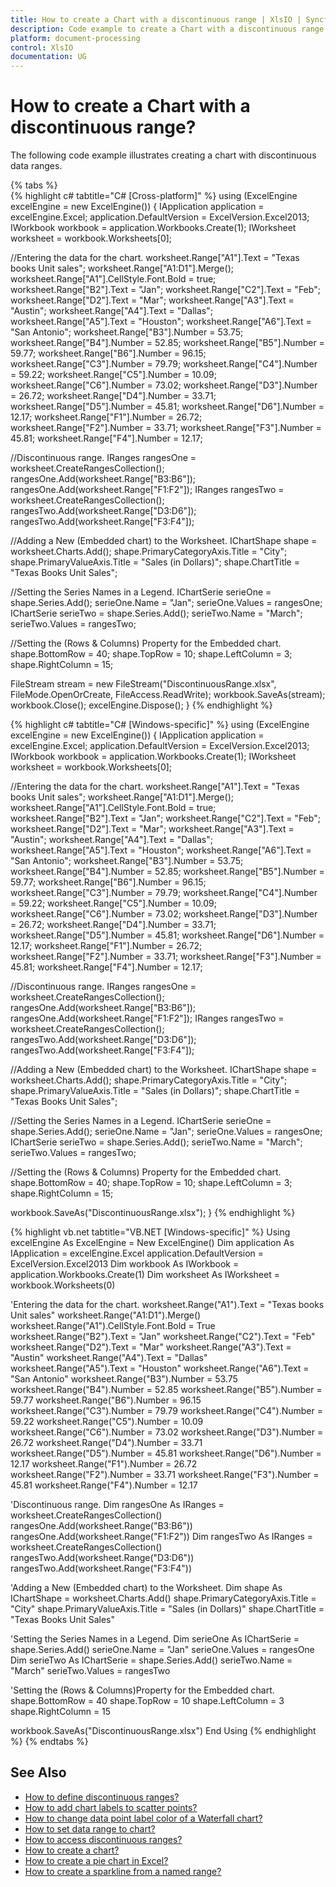 ```yaml
---
title: How to create a Chart with a discontinuous range | XlsIO | Syncfusion
description: Code example to create a Chart with a discontinuous range using Syncfusion .NET Excel library (XlsIO).
platform: document-processing
control: XlsIO
documentation: UG
---
```


# How to create a Chart with a discontinuous range?

The following code example illustrates creating a chart with discontinuous data ranges.

{% tabs %}  
{% highlight c# tabtitle="C# [Cross-platform]" %}
using (ExcelEngine excelEngine = new ExcelEngine())
{
  IApplication application = excelEngine.Excel;
  application.DefaultVersion = ExcelVersion.Excel2013;
  IWorkbook workbook = application.Workbooks.Create(1);
  IWorksheet worksheet = workbook.Worksheets[0];

  //Entering the data for the chart.
  worksheet.Range["A1"].Text = "Texas books Unit sales";
  worksheet.Range["A1:D1"].Merge();
  worksheet.Range["A1"].CellStyle.Font.Bold = true;
  worksheet.Range["B2"].Text = "Jan";
  worksheet.Range["C2"].Text = "Feb";
  worksheet.Range["D2"].Text = "Mar";
  worksheet.Range["A3"].Text = "Austin";
  worksheet.Range["A4"].Text = "Dallas";
  worksheet.Range["A5"].Text = "Houston";
  worksheet.Range["A6"].Text = "San Antonio";
  worksheet.Range["B3"].Number = 53.75;
  worksheet.Range["B4"].Number = 52.85;
  worksheet.Range["B5"].Number = 59.77;
  worksheet.Range["B6"].Number = 96.15;
  worksheet.Range["C3"].Number = 79.79;
  worksheet.Range["C4"].Number = 59.22;
  worksheet.Range["C5"].Number = 10.09;
  worksheet.Range["C6"].Number = 73.02;
  worksheet.Range["D3"].Number = 26.72;
  worksheet.Range["D4"].Number = 33.71;
  worksheet.Range["D5"].Number = 45.81;
  worksheet.Range["D6"].Number = 12.17;
  worksheet.Range["F1"].Number = 26.72;
  worksheet.Range["F2"].Number = 33.71;
  worksheet.Range["F3"].Number = 45.81;
  worksheet.Range["F4"].Number = 12.17;

  //Discontinuous range.
  IRanges rangesOne = worksheet.CreateRangesCollection();
  rangesOne.Add(worksheet.Range["B3:B6"]);
  rangesOne.Add(worksheet.Range["F1:F2"]);
  IRanges rangesTwo = worksheet.CreateRangesCollection();
  rangesTwo.Add(worksheet.Range["D3:D6"]);
  rangesTwo.Add(worksheet.Range["F3:F4"]);

  //Adding a New (Embedded chart) to the Worksheet.
  IChartShape shape = worksheet.Charts.Add();
  shape.PrimaryCategoryAxis.Title = "City";
  shape.PrimaryValueAxis.Title = "Sales (in Dollars)";
  shape.ChartTitle = "Texas Books Unit Sales";

  //Setting the Series Names in a Legend.
  IChartSerie serieOne = shape.Series.Add();
  serieOne.Name = "Jan";
  serieOne.Values = rangesOne;
  IChartSerie serieTwo = shape.Series.Add();
  serieTwo.Name = "March";
  serieTwo.Values = rangesTwo;

  //Setting the (Rows & Columns) Property for the Embedded chart.
  shape.BottomRow = 40;
  shape.TopRow = 10;
  shape.LeftColumn = 3;
  shape.RightColumn = 15;

  FileStream stream = new FileStream("DiscontinuousRange.xlsx", FileMode.OpenOrCreate, FileAccess.ReadWrite);
  workbook.SaveAs(stream);
  workbook.Close();
  excelEngine.Dispose();
}
{% endhighlight %}

{% highlight c# tabtitle="C# [Windows-specific]" %}
using (ExcelEngine excelEngine = new ExcelEngine())
{
  IApplication application = excelEngine.Excel;
  application.DefaultVersion = ExcelVersion.Excel2013;
  IWorkbook workbook = application.Workbooks.Create(1);
  IWorksheet worksheet = workbook.Worksheets[0];

  //Entering the data for the chart.
  worksheet.Range["A1"].Text = "Texas books Unit sales";
  worksheet.Range["A1:D1"].Merge();
  worksheet.Range["A1"].CellStyle.Font.Bold = true;
  worksheet.Range["B2"].Text = "Jan";
  worksheet.Range["C2"].Text = "Feb";
  worksheet.Range["D2"].Text = "Mar";
  worksheet.Range["A3"].Text = "Austin";
  worksheet.Range["A4"].Text = "Dallas";
  worksheet.Range["A5"].Text = "Houston";
  worksheet.Range["A6"].Text = "San Antonio";
  worksheet.Range["B3"].Number = 53.75;
  worksheet.Range["B4"].Number = 52.85;
  worksheet.Range["B5"].Number = 59.77;
  worksheet.Range["B6"].Number = 96.15;
  worksheet.Range["C3"].Number = 79.79;
  worksheet.Range["C4"].Number = 59.22;
  worksheet.Range["C5"].Number = 10.09;
  worksheet.Range["C6"].Number = 73.02;
  worksheet.Range["D3"].Number = 26.72;
  worksheet.Range["D4"].Number = 33.71;
  worksheet.Range["D5"].Number = 45.81;
  worksheet.Range["D6"].Number = 12.17;
  worksheet.Range["F1"].Number = 26.72;
  worksheet.Range["F2"].Number = 33.71;
  worksheet.Range["F3"].Number = 45.81;
  worksheet.Range["F4"].Number = 12.17;

  //Discontinuous range.
  IRanges rangesOne = worksheet.CreateRangesCollection();
  rangesOne.Add(worksheet.Range["B3:B6"]);
  rangesOne.Add(worksheet.Range["F1:F2"]);
  IRanges rangesTwo = worksheet.CreateRangesCollection();
  rangesTwo.Add(worksheet.Range["D3:D6"]);
  rangesTwo.Add(worksheet.Range["F3:F4"]);

  //Adding a New (Embedded chart) to the Worksheet.
  IChartShape shape = worksheet.Charts.Add();
  shape.PrimaryCategoryAxis.Title = "City";
  shape.PrimaryValueAxis.Title = "Sales (in Dollars)";
  shape.ChartTitle = "Texas Books Unit Sales";

  //Setting the Series Names in a Legend.
  IChartSerie serieOne = shape.Series.Add();
  serieOne.Name = "Jan";
  serieOne.Values = rangesOne;
  IChartSerie serieTwo = shape.Series.Add();
  serieTwo.Name = "March";
  serieTwo.Values = rangesTwo;

  //Setting the (Rows & Columns) Property for the Embedded chart.
  shape.BottomRow = 40;
  shape.TopRow = 10;
  shape.LeftColumn = 3;
  shape.RightColumn = 15;

  workbook.SaveAs("DiscontinuousRange.xlsx");
}
{% endhighlight %}

{% highlight vb.net tabtitle="VB.NET [Windows-specific]" %}
Using excelEngine As ExcelEngine = New ExcelEngine()
  Dim application As IApplication = excelEngine.Excel
  application.DefaultVersion = ExcelVersion.Excel2013
  Dim workbook As IWorkbook = application.Workbooks.Create(1)
  Dim worksheet As IWorksheet = workbook.Worksheets(0)

  'Entering the data for the chart.
  worksheet.Range("A1").Text = "Texas books Unit sales"
  worksheet.Range("A1:D1").Merge()
  worksheet.Range("A1").CellStyle.Font.Bold = True
  worksheet.Range("B2").Text = "Jan"
  worksheet.Range("C2").Text = "Feb"
  worksheet.Range("D2").Text = "Mar"
  worksheet.Range("A3").Text = "Austin"
  worksheet.Range("A4").Text = "Dallas"
  worksheet.Range("A5").Text = "Houston"
  worksheet.Range("A6").Text = "San Antonio"
  worksheet.Range("B3").Number = 53.75
  worksheet.Range("B4").Number = 52.85
  worksheet.Range("B5").Number = 59.77
  worksheet.Range("B6").Number = 96.15
  worksheet.Range("C3").Number = 79.79
  worksheet.Range("C4").Number = 59.22
  worksheet.Range("C5").Number = 10.09
  worksheet.Range("C6").Number = 73.02
  worksheet.Range("D3").Number = 26.72
  worksheet.Range("D4").Number = 33.71
  worksheet.Range("D5").Number = 45.81
  worksheet.Range("D6").Number = 12.17
  worksheet.Range("F1").Number = 26.72
  worksheet.Range("F2").Number = 33.71
  worksheet.Range("F3").Number = 45.81
  worksheet.Range("F4").Number = 12.17

  'Discontinuous range.
  Dim rangesOne As IRanges = worksheet.CreateRangesCollection()
  rangesOne.Add(worksheet.Range("B3:B6"))
  rangesOne.Add(worksheet.Range("F1:F2"))
  Dim rangesTwo As IRanges = worksheet.CreateRangesCollection()
  rangesTwo.Add(worksheet.Range("D3:D6"))
  rangesTwo.Add(worksheet.Range("F3:F4"))

  'Adding a New (Embedded chart) to the Worksheet.
  Dim shape As IChartShape = worksheet.Charts.Add()
  shape.PrimaryCategoryAxis.Title = "City"
  shape.PrimaryValueAxis.Title = "Sales (in Dollars)"
  shape.ChartTitle = "Texas Books Unit Sales"

  'Setting the Series Names in a Legend.
  Dim serieOne As IChartSerie = shape.Series.Add()
  serieOne.Name = "Jan"
  serieOne.Values = rangesOne
  Dim serieTwo As IChartSerie = shape.Series.Add()
  serieTwo.Name = "March"
  serieTwo.Values = rangesTwo

  'Setting the (Rows & Columns)Property for the Embedded chart.
  shape.BottomRow = 40
  shape.TopRow = 10
  shape.LeftColumn = 3
  shape.RightColumn = 15

  workbook.SaveAs("DiscontinuousRange.xlsx")
End Using
{% endhighlight %}
{% endtabs %}  

## See Also

* [How to define discontinuous ranges?](https://help.syncfusion.com/file-formats/xlsio/faqs/how-to-define-discontinuous-ranges)
* [How to add chart labels to scatter points?](https://help.syncfusion.com/file-formats/xlsio/faqs/how-to-add-chart-labels-to-scatter-points)
* [How to change data point label color of a Waterfall chart?](https://help.syncfusion.com/file-formats/xlsio/faqs/how-to-change-data-point-label-color-of-a-waterfall-chart)
* [How to set data range to chart?](https://help.syncfusion.com/file-formats/xlsio/working-with-charts#set-data-range-to-chart)
* [How to access discontinuous ranges?](https://help.syncfusion.com/file-formats/xlsio/worksheet-cells-manipulation#accessing-discontinuous-ranges)
* [How to create a chart?](https://help.syncfusion.com/file-formats/xlsio/working-with-charts#creating-a-chart)
* [How to create a pie chart in Excel?](https://help.syncfusion.com/file-formats/xlsio/migrate-from-office-automation-to-syncfusion-xlsio/create-pie-chart-in-excel)
* [How to create a sparkline from a named range?](https://help.syncfusion.com/file-formats/xlsio/faqs/how-to-create-a-sparkline-from-a-named-range)
